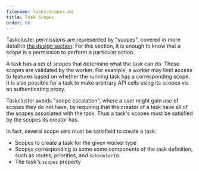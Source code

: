```yaml
---
filename: tasks/scopes.md
title: Task Scopes
order: 60
---
```


Taskcluster permissions are represented by "scopes", covered in more detail in
[the design section](/manual/design/apis/hawk/scopes). For this section, it
is enough to know that a scope is a permission to perform a particular action.

A task has a set of scopes that determine what the task can do.  These scopes
are validated by the worker.  For example, a worker may limit access to
features based on whether the running task has a corresponding scope. It is
also possible for a task to make arbitrary API calls using its scopes via an
authenticating proxy.

Taskcluster avoids "scope escalation", where a user might gain use of scopes
they do not have, by requiring that the creator of a task have all of the
scopes associated with the task. Thus a task's scopes must be satisfied by the
scopes its creator has.

In fact, several scope sets must be satisfieid to create a task:
 * Scopes to create a task for the given worker type
 * Scopes corresponding to some some components of the task definition, such as
   routes, priorities, and `schedulerId`.
 * The task's `scopes` property